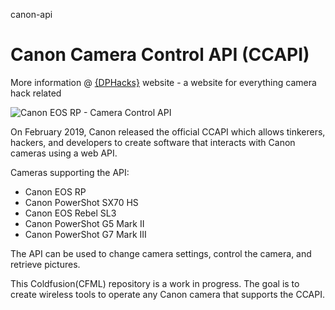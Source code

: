 canon-api
# Canon Camera Control API (CCAPI)

More information @ [{DPHacks}](https://dphacks.com/how-to-canon-camera-control-api-ccapi/) website - a website for everything camera hack related

![Canon EOS RP - Camera Control API](https://i0.wp.com/dphacks.com/wp-content/uploads/2019/04/Canon-CCAPI-EOS-RP_1.jpg?resize=768%2C512&ssl=1 "Canon EOS RP - CCAPI")

On February 2019, Canon released the official CCAPI which allows tinkerers, hackers, and developers to create software that interacts with Canon cameras using a web API.

Cameras supporting the API:
- Canon EOS RP
- Canon PowerShot SX70 HS
- Canon EOS Rebel SL3
- Canon PowerShot G5 Mark II
- Canon PowerShot G7 Mark III

The API can be used to change camera settings, control the camera, and retrieve pictures.

This Coldfusion(CFML) repository is a work in progress. The goal is to create wireless tools to operate any Canon camera that supports the CCAPI.
